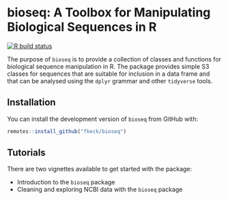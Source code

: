 
# bioseq: A Toolbox for Manipulating Biological Sequences in R

<!-- badges: start -->
[![R build status](https://github.com/fkeck/bioseq/workflows/R-CMD-check/badge.svg)](https://github.com/fkeck/bioseq/actions)
<!-- badges: end -->

The purpose of `bioseq` is to provide a collection of classes and functions for biological sequence manipulation in R. The package provides simple S3 classes for sequences that are suitable for inclusion in a data frame and that can be analysed using the `dplyr` grammar and other `tidyverse` tools.

## Installation

You can install the development version of `bioseq` from GitHub with:

``` r
remotes::install_github("fkeck/bioseq")
```

## Tutorials

There are two vignettes available to get started with the package:

- Introduction to the `bioseq` package
- Cleaning and exploring NCBI data with the `bioseq` package

